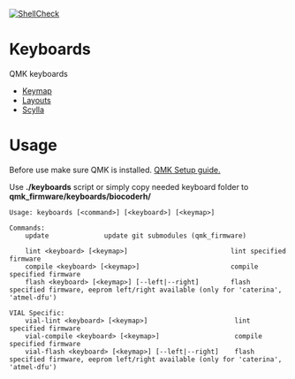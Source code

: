 [![ShellCheck](https://github.com/biocoderh/keyboards/actions/workflows/shellcheck.yml/badge.svg)](https://github.com/biocoderh/keyboards/actions/workflows/shellcheck.yml)

# Keyboards

QMK keyboards

 - [Keymap](https://github.com/biocoderh/keyboards/tree/master/keymap)
 - [Layouts](https://github.com/biocoderh/keyboards/tree/master/layouts)
 - [Scylla](https://github.com/biocoderh/keyboards/tree/master/scylla)

# Usage

Before use make sure QMK is installed. [QMK Setup guide.](https://docs.qmk.fm/#/newbs_getting_started)

Use **./keyboards** script or simply copy needed keyboard folder to **qmk_firmware/keyboards/biocoderh/**

```console
Usage: keyboards [<command>] [<keyboard>] [<keymap>]

Commands:
    update              update git submodules (qmk_firmware)

    lint <keyboard> [<keymap>]                          lint specified firmware
    compile <keyboard> [<keymap>]                       compile specified firmware
    flash <keyboard> [<keymap>] [--left|--right]        flash specified firmware, eeprom left/right available (only for 'caterina', 'atmel-dfu')

VIAL Specific:
    vial-lint <keyboard> [<keymap>]                      lint specified firmware
    vial-compile <keyboard> [<keymap>]                   compile specified firmware
    vial-flash <keyboard> [<keymap>] [--left|--right]    flash specified firmware, eeprom left/right available (only for 'caterina', 'atmel-dfu')
```
